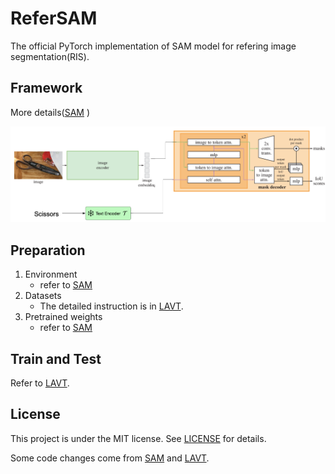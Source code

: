 # ReferSAM
The official PyTorch implementation of SAM model for refering image segmentation(RIS).

## Framework
More details([SAM](https://github.com/facebookresearch/segment-anything) )
<p align="center">
  <img src="./referSAM.png" width="1000">
</p>

## Preparation

1. Environment
   - refer to [SAM](https://github.com/facebookresearch/segment-anything)
2. Datasets
   - The detailed instruction is in [LAVT](https://github.com/yz93/LAVT-RIS).
3. Pretrained weights
   - refer to [SAM](https://github.com/facebookresearch/segment-anything)

## Train and Test

Refer to [LAVT](https://github.com/yz93/LAVT-RIS).

## License

This project is under the MIT license. See [LICENSE](LICENSE) for details.


Some code changes come from [SAM](https://github.com/facebookresearch/segment-anything) and [LAVT](https://github.com/yz93/LAVT-RIS).

